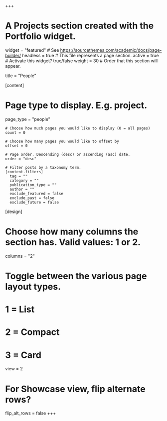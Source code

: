 +++
# A Projects section created with the Portfolio widget.
widget = "featured"  # See https://sourcethemes.com/academic/docs/page-builder/
headless = true  # This file represents a page section.
active = true  # Activate this widget? true/false
weight = 30  # Order that this section will appear.

title = "People"


[content]
  # Page type to display. E.g. project.
  page_type = "people"

    # Choose how much pages you would like to display (0 = all pages)
    count = 0

    # Choose how many pages you would like to offset by
    offset = 0

    # Page order. Descending (desc) or ascending (asc) date.
    order = "desc"

    # Filter posts by a taxonomy term.
    [content.filters]
      tag = ""
      category = ""
      publication_type = ""
      author = ""
      exclude_featured = false
      exclude_past = false
      exclude_future = false


[design]
  # Choose how many columns the section has. Valid values: 1 or 2.
  columns = "2"

  # Toggle between the various page layout types.
  #   1 = List
  #   2 = Compact
  #   3 = Card
  view = 2


  # For Showcase view, flip alternate rows?
  flip_alt_rows = false
+++
